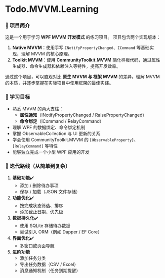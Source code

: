 # Todo.MVVM.Learning

### 📖 项目简介

这是一个用于学习 **WPF MVVM 开发模式** 的练习项目。
 项目包含两个实现版本：

1. **Native MVVM**：使用手写 `INotifyPropertyChanged`、`ICommand` 等基础实现，理解 MVVM 的核心原理。
2. **Toolkit MVVM**：使用 **CommunityToolkit.MVVM** 简化样板代码，通过属性生成器、命令生成器和依赖注入等特性，提高开发效率。

通过这个项目，可以直观对比 **原生 MVVM 与 框架 MVVM** 的差异，理解 MVVM 的本质，并逐步掌握在实际项目中使用框架的最佳实践。

### 🎯 学习目标

- 熟悉 MVVM 的两大支柱：
  - **属性通知**（INotifyPropertyChanged / RaisePropertyChanged）
  - **命令绑定**（ICommand / RelayCommand）
- 理解 WPF 的数据绑定、命令绑定机制
- 掌握 ObservableCollection 与 UI 更新的关系
- 学会使用 CommunityToolkit.MVVM 的 `[ObservableProperty]`、`[RelayCommand]` 等特性
- 能够独立完成一个小型 WPF 应用的开发

### 🚀 迭代路线（从简单到复杂）

1. **基础功能**✔️
   - 添加 / 删除待办事项
   - 保存 / 加载（JSON 文件存储）
2. **功能优化**✔️
   - 按完成状态筛选、排序
   - 添加截止日期、优先级
3. **数据持久化**✔️
   - 使用 SQLite 存储待办数据
   - 尝试引入 ORM（例如 Dapper / EF Core）
4. **界面优化**✔️
   - 多窗口或页面导航
5. **进阶功能**
   - 添加任务分类
   - 导出任务数据（CSV / Excel）
   - 消息通知机制（任务到期提醒）
